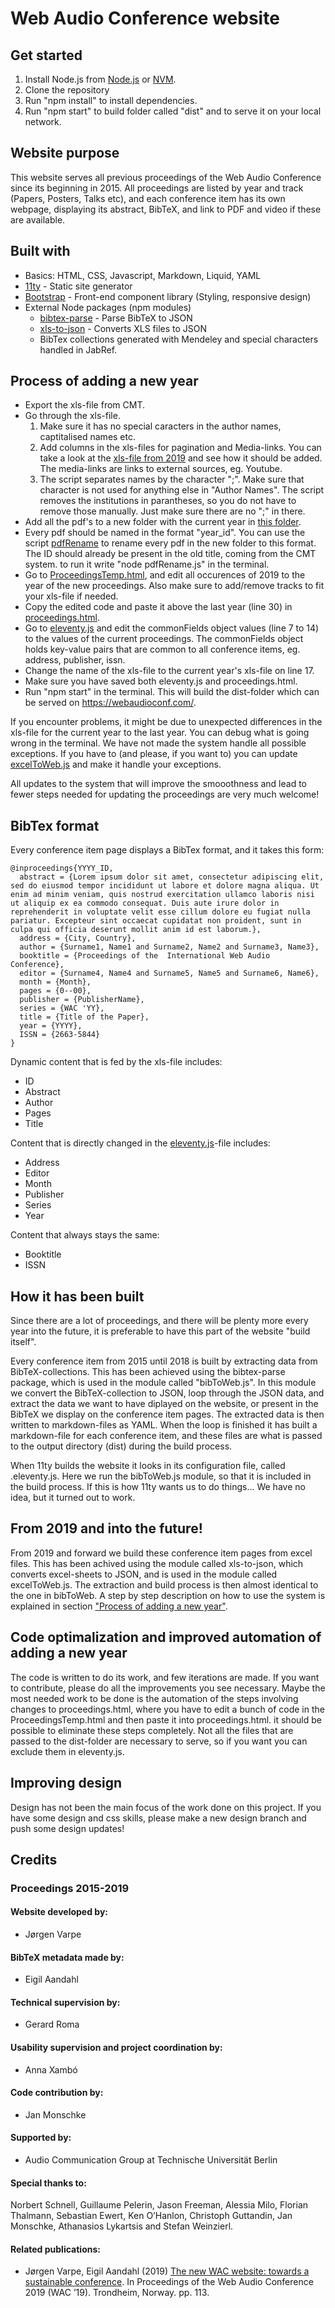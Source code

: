 # Web Audio Conference website

## Get started

1. Install Node.js from [Node.js](https://nodejs.org/en/) or [NVM](https://github.com/nvm-sh/nvm).
2. Clone the repository
3. Run "npm install" to install dependencies.
4. Run "npm start" to build folder called "dist" and to serve it on your local network.

## Website purpose

This website serves all previous proceedings of the Web Audio Conference since its beginning in 2015. All proceedings are listed by year and track (Papers, Posters, Talks etc), and each conference item has its own webpage, displaying its abstract, BibTeX, and link to PDF and video if these are available.

## Built with

- Basics: HTML, CSS, Javascript, Markdown, Liquid, YAML
- [11ty](https://www.11ty.io/) - Static site generator
- [Bootstrap](https://getbootstrap.com/) - Front-end component library (Styling, responsive design)
- External Node packages (npm modules)
  - [bibtex-parse](https://www.npmjs.com/package/bibtex-parse) - Parse BibTeX to JSON
  - [xls-to-json](https://www.npmjs.com/package/xls-to-json) - Converts XLS files to JSON
  - BibTex collections generated with Mendeley and special characters handled in JabRef.

## Process of adding a new year

- Export the xls-file from CMT.
- Go through the xls-file.
  1. Make sure it has no special caracters in the author names, captitalised names etc.
  2. Add columns in the xls-files for pagination and Media-links. You can take a look at the [xls-file from 2019](src/_data/papers/excel) and see how it should be added. The media-links are links to external sources, eg. Youtube.
  3. The script separates names by the character ";". Make sure that character is not used for anything else in "Author Names". The script removes the institutions in parantheses, so you do not have to remove those manually. Just make sure there are no ";" in there.
- Add all the pdf's to a new folder with the current year in [this folder](src/_data/papers/pdf).
- Every pdf should be named in the format "year_id". You can use the script [pdfRename](pdfRename.js) to rename every pdf in the new folder to this format. The ID should already be present in the old title, coming from the CMT system. to run it write "node pdfRename.js" in the terminal.
- Go to [ProceedingsTemp.html](ProceedingsTemp.html), and edit all occurences of 2019 to the year of the new proceedings. Also make sure to add/remove tracks to fit your xls-file if needed.
- Copy the edited code and paste it above the last year (line 30) in [proceedings.html](src/proceedings.html).
- Go to [eleventy.js](.eleventy.js) and edit the commonFields object values (line 7 to 14) to the values of the current proceedings. The commonFields object holds key-value pairs that are common to all conference items, eg. address, publisher, issn.
- Change the name of the xls-file to the current year's xls-file on line 17.
- Make sure you have saved both eleventy.js and proceedings.html.
- Run "npm start" in the terminal. This will build the dist-folder which can be served on https://webaudioconf.com/.

If you encounter problems, it might be due to unexpected differences in the xls-file for the current year to the last year. You can debug what is going wrong in the terminal. We have not made the system handle all possible exceptions. If you have to (and please, if you want to) you can update [excelToWeb.js](excelToWeb.js) and make it handle your exceptions.

All updates to the system that will improve the smooothness and lead to fewer steps needed for updating the proceedings are very much welcome!

## BibTex format

Every conference item page displays a BibTex format, and it takes this form:

```
@inproceedings{YYYY_ID,
  abstract = {Lorem ipsum dolor sit amet, consectetur adipiscing elit, sed do eiusmod tempor incididunt ut labore et dolore magna aliqua. Ut enim ad minim veniam, quis nostrud exercitation ullamco laboris nisi ut aliquip ex ea commodo consequat. Duis aute irure dolor in reprehenderit in voluptate velit esse cillum dolore eu fugiat nulla pariatur. Excepteur sint occaecat cupidatat non proident, sunt in culpa qui officia deserunt mollit anim id est laborum.},
  address = {City, Country},
  author = {Surname1, Name1 and Surname2, Name2 and Surname3, Name3},
  booktitle = {Proceedings of the  International Web Audio  Conference},
  editor = {Surname4, Name4 and Surname5, Name5 and Surname6, Name6},
  month = {Month},
  pages = {0--00},
  publisher = {PublisherName},
  series = {WAC 'YY},
  title = {Title of the Paper},
  year = {YYYY},
  ISSN = {2663-5844}
}
```

Dynamic content that is fed by the xls-file includes:

- ID
- Abstract
- Author
- Pages
- Title

Content that is directly changed in the [eleventy.js](.eleventy.js)-file includes:

- Address
- Editor
- Month
- Publisher
- Series
- Year

Content that always stays the same:

- Booktitle
- ISSN

## How it has been built

Since there are a lot of proceedings, and there will be plenty more every year into the future, it is preferable to have this part of the website "build itself".

Every conference item from 2015 until 2018 is built by extracting data from BibTeX-collections. This has been achieved using the bibtex-parse package, which is used in the module called "bibToWeb.js". In this module we convert the BibTeX-collection to JSON, loop through the JSON data, and extract the data we want to have diplayed on the website, or present in the BibTeX we display on the conference item pages. The extracted data is then written to markdown-files as YAML. When the loop is finished it has built a markdown-file for each conference item, and these files are what is passed to the output directory (dist) during the build process.

When 11ty builds the website it looks in its configuration file, called .eleventy.js. Here we run the bibToWeb.js module, so that it is included in the build process. If this is how 11ty wants us to do things... We have no idea, but it turned out to work.

## From 2019 and into the future!

From 2019 and forward we build these conference item pages from excel files. This has been achived using the module called xls-to-json, which converts excel-sheets to JSON, and is used in the module called excelToWeb.js. The extraction and build process is then almost identical to the one in bibToWeb. A step by step description on how to use the system is explained in section ["Process of adding a new year"](#Process-of-adding-a-new-year).

## Code optimalization and improved automation of adding a new year

The code is written to do its work, and few iterations are made. If you want to contribute, please do all the improvements you see necessary. Maybe the most needed work to be done is the automation of the steps involving changes to proceedings.html, where you have to edit a bunch of code in the ProceedingsTemp.html and then paste it into proceedings.html. it should be possible to eliminate these steps completely. Not all the files that are passed to the dist-folder are necessary to serve, so if you want you can exclude them in eleventy.js.

## Improving design

Design has not been the main focus of the work done on this project. If you have some design and css skills, please make a new design branch and push some design updates!

## Credits

### Proceedings 2015-2019

#### Website developed by:

- Jørgen Varpe

#### BibTeX metadata made by:

- Eigil Aandahl

#### Technical supervision by:

- Gerard Roma

#### Usability supervision and project coordination by:

- Anna Xambó

#### Code contribution by:

- Jan Monschke

#### Supported by:

- Audio Communication Group at Technische Universität Berlin

#### Special thanks to:

Norbert Schnell, Guillaume Pelerin, Jason Freeman, Alessia Milo, Florian Thalmann, Sebastian Ewert, Ken O’Hanlon, Christoph Guttandin, Jan Monschke, Athanasios Lykartsis and Stefan Weinzierl.

#### Related publications:

- Jørgen Varpe, Eigil Aandahl (2019) [The new WAC website: towards a sustainable conference](https://webaudioconf.com/posts/2019_46/). In Proceedings of the Web Audio Conference 2019 (WAC ’19). Trondheim, Norway. pp. 113.
